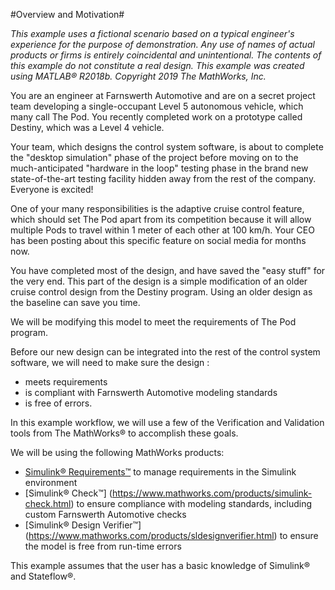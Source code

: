 #Overview and Motivation#

*This example uses a fictional scenario based on a typical engineer's experience for the purpose of demonstration. Any use of names of actual products or firms is entirely coincidental and unintentional. The contents of this example do not constitute a real design.*
*This example was created using MATLAB® R2018b.*
*Copyright 2019 The MathWorks, Inc.*

You are an engineer at Farnswerth Automotive and are on a secret project team developing a single-occupant Level 5 autonomous vehicle, which many call The Pod. You recently completed work on a prototype called Destiny, which was a Level 4 vehicle.

Your team, which designs the control system software, is about to complete the "desktop simulation" phase of the project before moving on to the much-anticipated "hardware in the loop" testing phase in the brand new state-of-the-art testing facility hidden away from the rest of the company. Everyone is excited!

One of your many responsibilities is the adaptive cruise control feature, which should set The Pod apart from its competition because it will allow multiple Pods to travel within 1 meter of each other at 100 km/h. Your CEO has been posting about this specific feature on social media for months now.

You have completed most of the design, and have saved the "easy stuff" for the very end. This part of the design is a simple modification of an older cruise control design from the Destiny program. Using an older design as the baseline can save you time.

We will be modifying this model to meet the requirements of The Pod program.

Before our new design can be integrated into the rest of the control system software, we will need to make sure the design :
* meets requirements
* is compliant with Farnswerth Automotive modeling standards
* is free of errors.

In this example workflow, we will use a few of the Verification and Validation tools from The MathWorks® to accomplish these goals.

We will be using the following MathWorks products:
 
* [Simulink® Requirements™](https://www.mathworks.com/products/simulink-requirements.html) to manage requirements in the Simulink environment
* [Simulink® Check™] (https://www.mathworks.com/products/simulink-check.html) to ensure compliance with modeling standards, including custom Farnswerth Automotive checks
* [Simulink® Design Verifier™] (https://www.mathworks.com/products/sldesignverifier.html) to ensure the model is free from run-time errors
 
This example assumes that the user has a basic knowledge of Simulink® and Stateflow®.